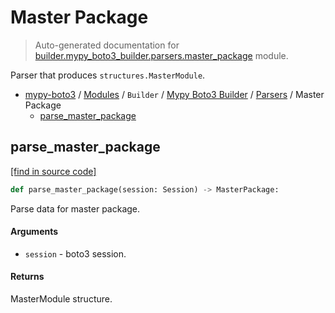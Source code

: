 # Master Package

> Auto-generated documentation for [builder.mypy_boto3_builder.parsers.master_package](https://github.com/vemel/mypy_boto3/blob/master/builder/mypy_boto3_builder/parsers/master_package.py) module.

Parser that produces `structures.MasterModule`.

- [mypy-boto3](../../../README.md#mypy_boto3) / [Modules](../../../MODULES.md#mypy-boto3-modules) / `Builder` / [Mypy Boto3 Builder](../index.md#mypy-boto3-builder) / [Parsers](index.md#parsers) / Master Package
    - [parse_master_package](#parse_master_package)

## parse_master_package

[[find in source code]](https://github.com/vemel/mypy_boto3/blob/master/builder/mypy_boto3_builder/parsers/master_package.py#L10)

```python
def parse_master_package(session: Session) -> MasterPackage:
```

Parse data for master package.

#### Arguments

- `session` - boto3 session.

#### Returns

MasterModule structure.

